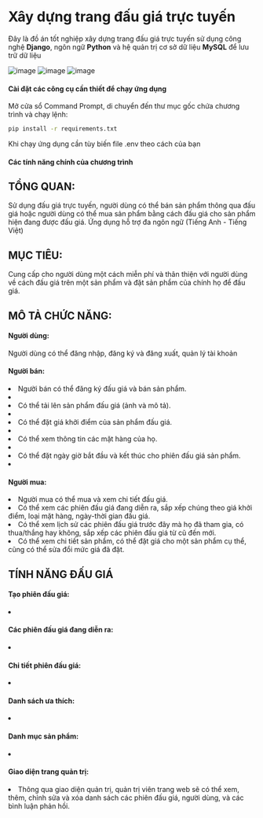 # Xây dựng trang đấu giá trực tuyến
Đây là đồ án tốt nghiệp xây dựng trang đấu giá trực tuyến sử dụng công nghệ **Django**, ngôn ngữ **Python** và hệ quản trị cơ sở dữ liệu **MySQL** để lưu trữ dữ liệu

![image](https://github.com/niveqhost/finalYearProject/blob/dev/auction.jpg)
![image](https://github.com/niveqhost/finalYearProject/blob/dev/auction-2.jpg)
![image](https://github.com/niveqhost/finalYearProject/blob/dev/auction-3.jpg)

#### Cài đặt các công cụ cần thiết để chạy ứng dụng
Mở cửa sổ Command Prompt, di chuyển đến thư mục gốc chứa chương trình và chạy lệnh:
```bash
pip install -r requirements.txt
```
Khi chạy ứng dụng cần tùy biến file .env theo cách của bạn

#### Các tính năng chính của chương trình
<h2>TỔNG QUAN: </h2> Sử dụng đấu giá trực tuyến, người dùng có thể bán sản phẩm thông qua đấu giá hoặc người dùng có thể mua sản phẩm bằng cách đấu giá cho sản phẩm hiện đang được đấu giá. Ứng dụng hỗ trợ đa ngôn ngữ (Tiếng Anh - Tiếng Việt)
<h2>MỤC TIÊU: </h2> Cung cấp cho người dùng một cách miễn phí và thân thiện với người dùng về cách đấu giá trên một sản phẩm và đặt sản phẩm của chính họ để đấu giá.

<h2>MÔ TẢ CHỨC NĂNG:</h2>
<h4>Người dùng: </h4> Người dùng có thể đăng nhập, đăng ký và đăng xuất, quản lý tài khoản
<h4>Người bán: </h4>
<li>Người bán có thể đăng ký đấu giá và bán sản phẩm.<li>
<li>Có thể tải lên sản phẩm đấu giá (ảnh và mô tả).<li>
<li>Có thể đặt giá khởi điểm của sản phẩm đấu giá.<li>
<li>Có thể xem thông tin các mặt hàng của họ.<li>
<li>Có thể đặt ngày giờ bắt đầu và kết thúc cho phiên đấu giá sản phẩm.<li>

<h4>Người mua:</h4>
<li>Người mua có thể mua và xem chi tiết đấu giá.</li>
<li>Có thể xem các phiên đấu giá đang diễn ra, sắp xếp chúng theo giá khởi điểm, loại mặt hàng, ngày-thời gian đấu giá.</li>
<li>Có thể xem lịch sử các phiên đấu giá trước đây mà họ đã tham gia, có thua/thắng hay không, sắp xếp các phiên đấu giá từ cũ đến mới.</li>
<li>Có thể xem chi tiết sản phẩm, có thể đặt giá cho một sản phẩm cụ thể, cũng có thể sửa đổi mức giá đã đặt.</li>

<h2>TÍNH NĂNG ĐẤU GIÁ</h2>

<h4>Tạo phiên đấu giá:</h4>
<li></li>

<h4>Các phiên đấu giá đang diễn ra:</h4>
<li></li>

<h4>Chi tiết phiên đấu giá:</h4>
<li></li>

<h4>Danh sách ưa thích:</h4>
<li></li>

<h4>Danh mục sản phẩm:</h4>
<li></li>

<h4>Giao diện trang quản trị:</h4>
<li>Thông qua giao diện quản trị, quản trị viên trang web sẽ có thể xem, thêm, chỉnh sửa và xóa danh sách các phiên đấu giá, người dùng, và các bình luận phản hồi.</li>
